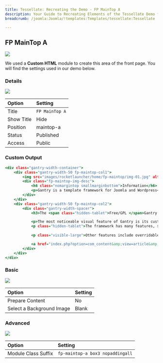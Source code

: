 ```yaml
---
title: Tessellate: Recreating the Demo - FP MainTop A
description: Your Guide to Recreating Elements of the Tessellate Demo for Joomla
breadcrumb: /joomla:Joomla/!templates:Templates/tessellate:Tessellate

---
```


FP MainTop A
-----

![][demo]

We used a **Custom HTML** module to create this area of the front page. You will find the settings used in our demo below.

### Details

![][demo2]

| Option      | Setting        |
| :---------- | :----------    |
| Title       | `FP MainTop A` |
| Show Title  | Hide           |
| Position    | maintop-a      |
| Status      | Published      |
| Access      | Public         |

### Custom Output

~~~ .html
<div class="gantry-width-container">
    <div class="gantry-width-50 fp-maintop-col1">
        <img src="images/rocketlauncher/home/fp-maintop/img-01.jpg" alt="image" />
        <div class="fp-maintop-img-desc">
            <h6 class="nomargintop smallmarginbottom">Information</h6>
            <p>Gantry is a template framework for Joomla and Wordpress<span class="hidden-tablet">, by RocketTheme, providing a standardized product core</span>.</p>
        </div>
    </div>
    <div class="gantry-width-50 fp-maintop-col2">
        <div class="gantry-width-spacer">
            <h3>The <span class="hidden-tablet">Free/GPL </span>Gantry Framework</h3>

            <p>The most noticeable visual feature of Gantry is its custom administrator, providing a user friendly <span class="hidden-tablet">and rich </span>console for template configuration.</p>
            <p class="hidden-tablet">The framework has many features, such as module grid controls, that come as standard on all templates.</p>
            
            <p class="visible-large">Other features include overridable layouts for modules, positions and mainbody output; several features such as font-sizer; as well as powering the LESS infrastructure.</p>

            <a href="index.php?option=com_content&amp;view=article&amp;id=1&amp;Itemid=111" class="readon5">Read More</a>
        </div>
    </div>
</div>
~~~

### Basic

![][demo3]

| Option                    | Setting     |
| :----------               | :---------- |
| Prepare Content           | No          |
| Select a Background Image | Blank       |

### Advanced

![][demo4]

| Option              | Setting                          |
| :----------         | :----------                      |
| Module Class Suffix | `fp-maintop-a box3 nopaddingall` |

[demo]: assets/demo_12.jpeg
[demo2]: assets/demo_12a.jpeg
[demo3]: assets/demo_12b.jpeg
[demo4]: assets/demo_12c.jpeg
